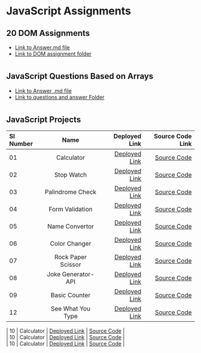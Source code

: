 # JavaScript Assignments

## 20 DOM Assignments

* [Link to Answer.md file ](https://github.com/GopalkrishaRao/WebDev/blob/main/JavaScript_Projects/01_Javascript_DOM_Assignments/DOM_assignment_answer.md)
* [Link to DOM assignment folder](https://github.com/GopalkrishaRao/WebDev/tree/main/JavaScript_Projects/01_Javascript_DOM_Assignments)

#
## JavaScript Questions Based on Arrays
* [Link to Answer .md file](https://github.com/GopalkrishaRao/WebDev/blob/main/JavaScript_Projects/JS%20Assignments/Js%20%20question/JsQuesionsAndAnswers.md)
* [Link to questions and answer Folder](https://github.com/GopalkrishaRao/WebDev/tree/main/JavaScript_Projects/JS%20Assignments/Js%20%20question)
#

## JavaScript Projects


| Sl Number     | Name | Deployed Link | Source Code Link|
| :---        |    :----:   |          ---: | ---: |
| 01      | Calculator       | [Deployed Link](https://calculator-soft-cannoli-afc1dc.netlify.app/) | [Source Code](https://github.com/GopalkrishaRao/WebDev/tree/main/JavaScript_Projects/03_Js%20Projects/01_Calculator%20App)   | 
| 02      | Stop Watch       | [Deployed Link](https://stop-watch-6d5b51.netlify.app/) | [Source Code](https://github.com/GopalkrishaRao/WebDev/tree/main/JavaScript_Projects/03_Js%20Projects/02_StopWatch)   |
| 03      | Palindrome Check       | [Deployed Link](https://palindrome-check-f1bd.netlify.app/) | [Source Code](https://github.com/GopalkrishaRao/WebDev/tree/main/JavaScript_Projects/03_Js%20Projects/05_Palindrome_check)   | 
| 04      | Form Validation       | [Deployed Link](https://form-validation-a4d8f9.netlify.app/) | [Source Code](https://github.com/GopalkrishaRao/WebDev/tree/main/JavaScript_Projects/03_Js%20Projects/06_Form%20Validation)   |  
| 05      | Name Convertor      | [Deployed Link](https://name-convertor-caaea0.netlify.app/) | [Source Code](https://github.com/GopalkrishaRao/WebDev/tree/main/JavaScript_Projects/02_JS%20Assignments-fsjs/02_NameConversion)   |  
| 06      | Color Changer       | [Deployed Link](https://color-changer-2dea91.netlify.app/) | [Source Code](https://github.com/GopalkrishaRao/WebDev/tree/main/JavaScript_Projects/02_JS%20Assignments-fsjs/03_ColorChanger)   |  
| 07      | Rock Paper Scissor       | [Deployed Link](https://rock-paper-scissor-46940e.netlify.app/) | [Source Code](https://github.com/GopalkrishaRao/WebDev/tree/main/JavaScript_Projects/02_JS%20Assignments-fsjs/05_RockPaperScissor)   |  
| 08      | Joke Generator- API      | [Deployed Link](https://joke-generator-api-b17a30.netlify.app/) | [Source Code](https://github.com/GopalkrishaRao/WebDev/tree/main/JavaScript_Projects/02_JS%20Assignments-fsjs/06_JokesGenerator%20-%20API)   |  
| 09      | Basic Counter       | [Deployed Link](https://basic-counter-67dc04.netlify.app/) | [Source Code](https://github.com/GopalkrishaRao/WebDev/tree/main/JavaScript_Projects/02_JS%20Assignments-fsjs/10_BasicCounter)   |  
| 12      | See What You Type      | [Deployed Link](https://see-what-you-type-2900.netlify.app/) | [Source Code](https://github.com/GopalkrishaRao/WebDev/tree/main/JavaScript_Projects/02_JS%20Assignments-fsjs/15_SeeWhatYouType)   |  

| 10      | Calculator       | [Deployed Link]() | [Source Code]()   |  
| 10      | Calculator       | [Deployed Link]() | [Source Code]()   |  
| 10      | Calculator       | [Deployed Link]() | [Source Code]()   |  